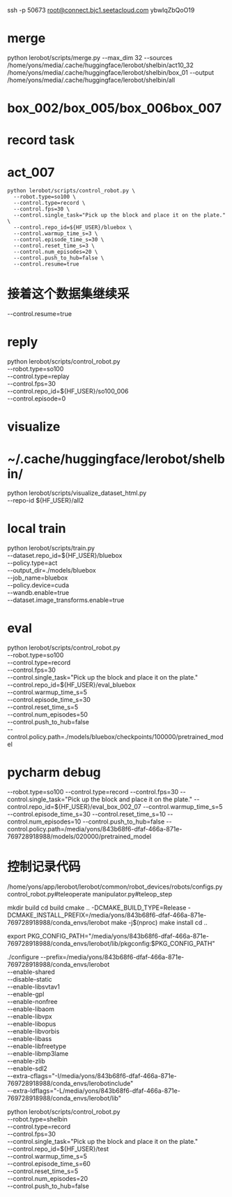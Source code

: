 ssh -p 50673 root@connect.bjc1.seetacloud.com
ybwIqZbQoO19


# merge
python lerobot/scripts/merge.py --max_dim 32 --sources /home/yons/media/.cache/huggingface/lerobot/shelbin/act10_32 /home/yons/media/.cache/huggingface/lerobot/shelbin/box_01 --output /home/yons/media/.cache/huggingface/lerobot/shelbin/all

# box_002/box_005/box_006box_007

# record task
# act_007
    python lerobot/scripts/control_robot.py \
      --robot.type=so100 \
      --control.type=record \
      --control.fps=30 \
      --control.single_task="Pick up the block and place it on the plate." \
      --control.repo_id=${HF_USER}/bluebox \
      --control.warmup_time_s=3 \
      --control.episode_time_s=30 \
      --control.reset_time_s=3 \
      --control.num_episodes=20 \
      --control.push_to_hub=false \
      --control.resume=true

# 接着这个数据集继续采
  --control.resume=true



# reply
python lerobot/scripts/control_robot.py \
--robot.type=so100 \
--control.type=replay \
--control.fps=30 \
--control.repo_id=${HF_USER}/so100_006 \
--control.episode=0



# visualize
# ~/.cache/huggingface/lerobot/shelbin/
python lerobot/scripts/visualize_dataset_html.py \
  --repo-id ${HF_USER}/all2

  

# local train 
python lerobot/scripts/train.py \
--dataset.repo_id=${HF_USER}/bluebox \
--policy.type=act \
--output_dir=./models/bluebox \
--job_name=bluebox \
--policy.device=cuda \
--wandb.enable=true \
--dataset.image_transforms.enable=true



# eval
python lerobot/scripts/control_robot.py \
  --robot.type=so100 \
  --control.type=record \
  --control.fps=30 \
  --control.single_task="Pick up the block and place it on the plate." \
  --control.repo_id=${HF_USER}/eval_bluebox \
  --control.warmup_time_s=5 \
  --control.episode_time_s=30 \
  --control.reset_time_s=5 \
  --control.num_episodes=50 \
  --control.push_to_hub=false \
  --control.policy.path=./models/bluebox/checkpoints/100000/pretrained_model



# pycharm debug
  --robot.type=so100 
  --control.type=record 
  --control.fps=30 
  --control.single_task="Pick up the block and place it on the plate." 
  --control.repo_id=${HF_USER}/eval_box_002_07
  --control.warmup_time_s=5 
  --control.episode_time_s=30 
  --control.reset_time_s=10 
  --control.num_episodes=10 
  --control.push_to_hub=false 
  --control.policy.path=/media/yons/843b68f6-dfaf-466a-871e-769728918988/models/020000/pretrained_model





# 控制记录代码
/home/yons/app/lerobot/lerobot/common/robot_devices/robots/configs.py
control_robot.py#teleoperate
manipulator.py#teleop_step
  




    























mkdir build
cd build
cmake .. -DCMAKE_BUILD_TYPE=Release -DCMAKE_INSTALL_PREFIX=/media/yons/843b68f6-dfaf-466a-871e-769728918988/conda_envs/lerobot
make -j$(nproc)
make install
cd ..


export PKG_CONFIG_PATH="/media/yons/843b68f6-dfaf-466a-871e-769728918988/conda_envs/lerobot/lib/pkgconfig:$PKG_CONFIG_PATH"

./configure --prefix=/media/yons/843b68f6-dfaf-466a-871e-769728918988/conda_envs/lerobot \
            --enable-shared \
            --disable-static \
            --enable-libsvtav1 \
            --enable-gpl \
            --enable-nonfree \
            --enable-libaom \
            --enable-libvpx \
            --enable-libopus \
            --enable-libvorbis \
            --enable-libass \
            --enable-libfreetype \
            --enable-libmp3lame \
            --enable-zlib \
            --enable-sdl2 \
            --extra-cflags="-I/media/yons/843b68f6-dfaf-466a-871e-769728918988/conda_envs/lerobotinclude" \
            --extra-ldflags="-L/media/yons/843b68f6-dfaf-466a-871e-769728918988/conda_envs/lerobot/lib"


python lerobot/scripts/control_robot.py \
  --robot.type=shelbin \
  --control.type=record \
  --control.fps=30 \
  --control.single_task="Pick up the block and place it on the plate." \
  --control.repo_id=${HF_USER}/test \
  --control.warmup_time_s=5 \
  --control.episode_time_s=60 \
  --control.reset_time_s=5 \
  --control.num_episodes=20 \
  --control.push_to_hub=false 





